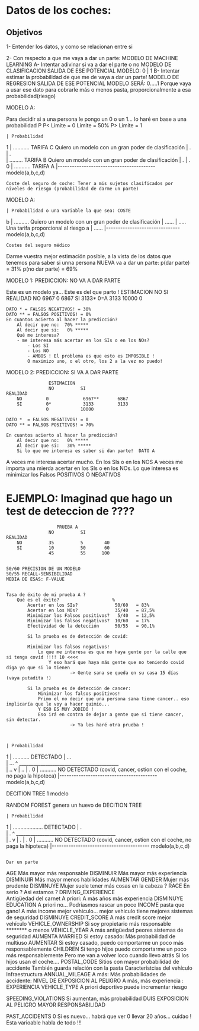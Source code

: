 # Datos de los coches:

## Objetivos

1- Entender los datos, y como se relacionan entre si

2- Con respecto a que me vaya a dar un parte:                                   MODELO DE MACHINE LEARNING
    A- Intentar adivinar si va a dar el parte o no                              MODELO DE CLASIFICACION
        SALIDA DE ESE POTENCIAL MODELO:      0  |  1
    B- Intentar estimar la probabilidad de que me de vaya a dar un parte!       MODELO DE REGRESION
        SALIDA DE ESE POTENCIAL MODELO SERÁ: 0.....1
        Porque vaya a usar ese dato para cobrarle más o menos pasta, proporcionalmente a esa probabilidad(riesgo)

MODELO A:

Para decidir si a una persona le pongo un 0 o un 1... lo haré en base a una probabilidad P
    P< Limite = 0     Limite = 50%
    P> Limite = 1
    
    | Probabilidad
 1  |                        ...........     TARIFA C        Quiero un modelo con un gran poder de clasificación
    |                       .
    |                       .     
    |              .........                 TARIFA B        Quiero un modelo con un gran poder de clasificación
    |             .
    |            .
 0  | ...........                            TARIFA A
    |----------------------------------------- modelo(a,b,c,d)

    Coste del seguro de coche: Tener a mis sujetos clasificados por niveles de riesgo (probabilidad de darme un parte)

MODELO A:
    
    | Probabilidad o una variable la que sea: COSTE
 b  |                   ..........                     Quiero un modelo con un gran poder de clasificación
    |            ...... 
    |       .....                       Una tarifa proporcional al riesgo
 a  | ......
    |------------------------------- modelo(a,b,c,d)

    Costes del seguro médico

    
Darme vuestra mejor estimación posible, a la vista de los datos que tenemos para saber si unna persona NUEVA va a dar un parte:
    p(dar parte)    = 31%
    p(no dar parte) = 69%

MODELO 1: PREDICCION: NO VA A DAR PARTE
    
Este es un modelo ya... Este es del que parto !
                    ESTIMACION
                    NO          SI
    REALIDAD
        NO         6967         0       6867
        SI         3133*        0=A     3133
                   10000        0
    
    DATO * = FALSOS NEGATIVOS! = 30%
    DATO ** = FALSOS POSITIVOS! = 0%
    En cuantos acierto al hacer la predicción? 
        Al decir que no:  70% *****
        Al decir que si:   0% ***** 
        Qué me interesa?
        - me interesa más acertar en los SIs o en los NOs? 
            - Los SI
            - Los NO
            - AMBOS ! El problema es que esto es IMPOSIBLE !
            O maximizo uno, o el otro, los 2 a la vez no puedo!

MODELO 2: PREDICCION: SI VA A DAR PARTE
    
                    ESTIMACION
                    NO          SI
    REALIDAD
        NO         0             6967**       6867
        SI         0*            3133         3133
                   0            10000
    
    DATO *  = FALSOS NEGATIVOS! = 0
    DATO ** = FALSOS POSITIVOS! = 70%
    
    En cuantos acierto al hacer la predicción? 
        Al decir que no:   0% *****
        Al decir que si:   30% ***** 
        Si lo que me interesa es saber si dan parte!  DATO A
                   

A veces me interesa acertar mucho. En los SIs o en los NOS
A veces me importa una mierda acertar en los SIs o en los NOs. Lo que interesa es minimizar los Falsos POSITIVOS O NEGATIVOS

# EJEMPLO: Imaginad que hago un test de deteccion de ????


                       PRUEBA A
                    NO          SI
    REALIDAD
        NO          35          5        40
        SI          10          50       60
                    45          55      100
    
    
    50/60 PRECISION DE UN MODELO
    50/55 RECALL-SENSIBILIDAD
    MEDIA DE ESAS: F-VALUE
    
    
    Tasa de éxito de mi prueba A ?
        Qué es el éxito?                    %
            Acertar en los SIs?              50/60   = 83%
            Acertar en los NOs?              35/40   = 87,5%
            Minimizar los Falsos positivos?   5/40   = 12,5%
            Minimizar los falsos negativos?  10/60   = 17%
            Efectividad de la detección      50/55   = 90,1%
            
            Si la prueba es de detección de covid:
            
            Minimizar los falsos negativos!
                Lo que me interesa es que no haya gente por la calle que si tenga covid !!!! 10 <<<<
                    Y eso hará que haya más gente que no teniendo covid diga yo que si lo tienen 
                            -> Gente sana se queda en su casa 15 días  (vaya putadita !)
    
            Si la prueba es de detección de cancer:
                Minimizar los falsos positivos!
                Primo el no decir que una persona sana tiene cancer.. eso implicaría que le voy a hacer quimio...
                Y ESO ES MUY JODIDO !
                Eso irá en contra de dejar a gente que si tiene cancer, sin detectar. 
                            -> Ya les haré otra prueba !



    | Probabilidad
 1  |                        ...........     DETECTADO
    |                     ...    
    |                  ...              ^
    __________________________________________          
    |               ..                  v
    |             ..
    |            .
 0  | ...........                            NO DETECTADO (covid, cancer, ostion con el coche, no paga la hipoteca)
    |----------------------------------------- modelo(a,b,c,d)


DECITION TREE       1 modelo

RANDOM FOREST       genera un huevo de DECITION TREE


    
    | Probabilidad
 1  |            ....................     DETECTADO
    |            .    
    |            .             ^
    __________________________________________          
    |            .                  v
    |            .
    |            .
 0  | ...........                            NO DETECTADO (covid, cancer, ostion con el coche, no paga la hipoteca)
    |----------------------------------------- modelo(a,b,c,d)


                                                                                Dar un parte
AGE                             Más mayor más responsable                       DISMINUIR
                                Más mayor más experiencia                       DISMINUIR
                                Más mayor menos habilidades                     AUMENTAR
GENDER
                                Mujer más prudente                              DISMINUYE
                                Mujer suele tener más cosas en la cabeza        ?
RACE
                                En serio ? Asi estamos ?
DRIVING_EXPERIENCE      
    Antigüedad del carnet       A priori: A más años más experiencia            DISMINUYE
EDUCATION
                                A priori no... Podriasmos rascar un poco
INCOME
    pasta que gano!             A más income mejor vehiculo... 
                                        mejor vehiculo tiene mejores sistemas de seguridad  DISMINUYE
CREDIT_SCORE
                                A más credit score mejor vehículo
VEHICLE_OWNERSHIP               Si soy propietario más responsable              ********
                                                    o menos 
VEHICLE_YEAR
                                A más antigüedad  peores sistemas de seguridad  AUMENTA
MARRIED
                                Si estoy casado: Más probabilidad de multiuso   AUMENTAR
                                Si estoy casado, puedo comportarme un poco más responsablemente
CHILDREN
                                Si tengo hijos puedo comportarme un poco más responsablemente
                                Pero me van a volver loco cuando llevo atrás
                                Si los hijos usan el coche....
POSTAL_CODE
                                Sitios con mayor probabilidad de accidente
                                También guarda relación con la pasta
                                Característcias del vehículo
                                Infraestructura
ANNUAL_MILEAGE
                                A más: Más probabilidades de accidente: NIVEL DE EXPOSICION AL PELIGRO 
                                A más, más experiencia                : EXPERIENCIA 
VEHICLE_TYPE
                                A priori deportivo puede incrementar riesgo
                                
SPEEDING_VIOLATIONS             Si aumentan, más probabilidad
DUIS
                                EXPOSICION AL PELIGRO MAYOR
                                RESPONSABILIDAD 

PAST_ACCIDENTS                  0 Si es nuevo... habrá que ver 
                                0 llevar 20 años... cuidao !
                                Esta varioable habla de todo !!!
